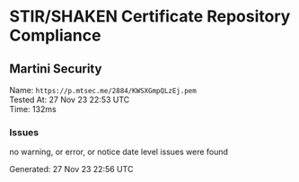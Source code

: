 # STIR/SHAKEN Certificate Repository Compliance

## Martini Security

Name: `https://p.mtsec.me/2884/KWSXGmpQLzEj.pem`\
Tested At: 27 Nov 23 22:53 UTC\
Time: 132ms

### Issues

no warning, or error, or notice date level issues were found

Generated: 27 Nov 23 22:56 UTC